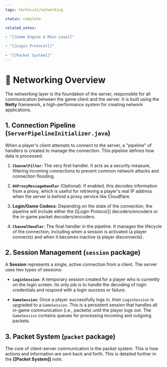 ```yaml
---
tags: technical/networking

status: complete

related_notes:

- "[[Game Engine & Main Loop]]"
    
- "[[Login Protocol]]"
    
- "[[Packet System]]"
---
```


# 🔌 Networking Overview

The networking layer is the foundation of the server, responsible for all communication between the game client and the server. It is built using the **Netty** framework, a high-performance system for creating network applications.

## 1. Connection Pipeline (`ServerPipelineInitializer.java`)

When a player's client attempts to connect to the server, a "pipeline" of handlers is created to manage the connection. This pipeline defines how data is processed.

1. **`ChannelFilter`**: The very first handler. It acts as a security measure, filtering incoming connections to prevent common network attacks and connection flooding.
    
2. **`HAProxyMessageHandler`** (Optional): If enabled, this decodes information from a proxy, which is useful for retrieving a player's real IP address when the server is behind a proxy service like Cloudflare.
    
3. **Login/Game Codecs**: Depending on the state of the connection, the pipeline will include either the [[Login Protocol]] decoders/encoders or the in-game packet decoders/encoders.
    
4. **`ChannelHandler`**: The final handler in the pipeline. It manages the lifecycle of the connection, including when a session is activated (a player connects) and when it becomes inactive (a player disconnects).
    

## 2. Session Management (`session` package)

A **Session** represents a single, active connection from a client. The server uses two types of sessions:

- **`LoginSession`**: A temporary session created for a player who is currently on the login screen. Its only job is to handle the decoding of login credentials and respond with a login success or failure.
    
- **`GameSession`**: Once a player successfully logs in, their `LoginSession` is upgraded to a `GameSession`. This is a persistent session that handles all in-game communication (i.e., packets) until the player logs out. The `GameSession` contains queues for processing incoming and outgoing packets.
    

## 3. Packet System (`packet` package)

The core of client-server communication is the packet system. This is how actions and information are sent back and forth. This is detailed further in the **[[Packet System]]** note.